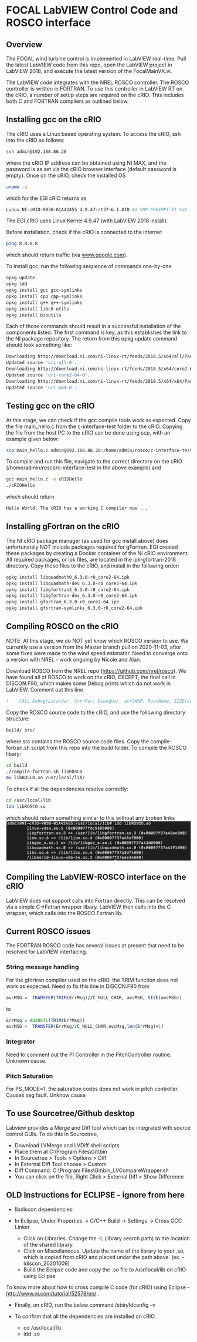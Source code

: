 # FOCAL LabVIEW Control Code and ROSCO interface

## Overview
The FOCAL wind turbine control is implemented in LabVIEW real-time. Pull the latest LabVIEW code from this repo, open the LabVIEW project in LabVIEW 2018, and execute the latest version of the FocalMainVX.vi. 

The LabVIEW code integrates with the NREL ROSCO controller. The ROSCO controller is written in FORTRAN. To use this controller in LabVIEW RT on the cRIO, a number of setup steps are required on the cRIO. This includes both C and FORTRAN compilers as outlined below.

## Installing gcc on the cRIO
The cRIO uses a Linux based operating system. To access the cRIO, ssh into the cRIO as follows:
```bash
ssh admin@192.168.86.28
```
where the cRIO IP address can be obtained using NI MAX, and the password is as set via the cRIO browser interface (default password is empty). Once on the cRIO, check the installed OS
```bash
uname -a
```
which for the EGI cRIO returns as
```bash
Linux NI-cRIO-9038-01A42455 4.9.47-rt37-6.1.0f0 #1 SMP PREEMPT RT Sat Jun 9 13:19:07 CDT 2018 x86_64 GNU/Linux
```
The EGI cRIO uses Linux Kernel 4.9.47 (with LabVIEW 2018 install).

Before installation, check if the cRIO is connected to the internet
```bash
ping 8.8.8.8
```
which should return traffic (via www.google.com). 

To install gcc, run the following sequence of commands one-by-one
```bash
opkg update
opkg ldd
opkg install gcc gcc-symlinks
opkg install cpp cpp-symlinks
opkg install g++ g++-symlinks
opkg install libc6-utils
opkg install binutils
```
Each of those commands should result in a successful installation of the components listed. The first command is key, as this establishes the link to the NI package repository. The return from this opkg update command should look something like:
```bash
Downloading http://download.ni.com/ni-linux-rt/feeds/2018.5/x64/all/Packages.gz.
Updated source 'uri-all-0'.
Downloading http://download.ni.com/ni-linux-rt/feeds/2018.5/x64/core2-64/Packages.gz.
Updated source 'uri-core2-64-0'.
Downloading http://download.ni.com/ni-linux-rt/feeds/2018.5/x64/x64/Packages.gz.
Updated source 'uri-x64-0'.
```

## Testing gcc on the cRIO
At this stage, we can check if the gcc compile tools work as expected. Copy the file main_hello.c from the c-interface-test folder to the cRIO. Copying the file from the host PC to the cRIO can be done using scp, with an example given below:
```bash
scp main_hello.c admin@192.168.86.28:/home/admin/rosco/c-interface-test
```
To compile and run this file, navigate to the correct directory on the cRIO (/home/admin/rosco/c-interface-test in the above example) and
```bash
gcc main_hello.c -o cRIOHello
./cRIOHello
```
which should return
```bash
Hello World. The cRIO has a working C compiler now ...
```

## Installing gFortran on the cRIO
The NI cRIO package manager (as used for gcc install above) does unfortunately NOT include packages required for gFortran. EGI created these packages by creating a Docker container of the NI cRIO environment. All required packages, or ipk files, are located in the ipk-gfortran-2018 directory. Copy these files to the cRIO, and install in the following order:
```bash
opkg install libquadmath0_6.3.0-r0_core2-64.ipk
opkg install libquadmath-dev_6.3.0-r0_core2-64.ipk
opkg install libgfortran3_6.3.0-r0_core2-64.ipk
opkg install libgfortran-dev_6.3.0-r0_core2-64.ipk
opkg install gfortran_6.3.0-r0_core2-64.ipk
opkg install gfortran-symlinks_6.3.0-r0_core2-64.ipk
```

## Compiling ROSCO on the cRIO
NOTE: At this stage, we do NOT yet know which ROSCO version to use. We currently use a version from the Master branch pull on 2020-11-03, after some fixes were made to the wind speed estimator. Need to converge onto a version with NREL - work ongoing by Nicole and Alan.

Download ROSCO from the NREL repo (https://github.com/nrel/rosco). We have found all of ROSCO to work on the cRIO, EXCEPT, the final call in DISCON.F90, which makes some Debug prints which do not work in LabVIEW. Comment out this line
```fortran
!    CALL Debug(LocalVar, CntrPar, DebugVar, avrSWAP, RootName, SIZE(avcOUTNAME))
```
Copy the ROSCO source code to the cRIO, and use the following directory structure:
```bash
build/ src/
```
where src contains the ROSCO source code files. Copy the compile-fortran.sh script from this repo into the build folder. To compile the ROSCO libary:
```bash
cd build
./compile-fortran.sh libROSCO
mv libROSCO.so /usr/local/lib/
```
To check if all the dependencies resolve correctly:
```bash
cd /usr/local/lib
ldd libROSCO.so
```
which should return something similar to this without any broken links
![libdiscon ldd](images/ldd-discon.png)

## Compiling the LabVIEW-ROSCO interface on the cRIO
LabVIEW does not support calls into Fortran directly. This can be resolved via a simple C->Fotran wrapper libary. LabVIEW then calls into the C wrapper, which calls into the ROSCO Fortran lib.

## Current ROSCO issues
The FORTRAN ROSCO code has several issues at present that need to be resolved for LabVIEW interfacing.

### String message handling
For the gfortran compiler used on the cRIO, the TRIM function does not work as expected. Need to fix this line in DISCON.F90 from 
```fortran
avcMSG =  TRANSFER(TRIM(ErrMsg)//C_NULL_CHAR, avcMSG, SIZE(avcMSG))
```
to
```fortran
ErrMsg = ADJUSTL(TRIM(ErrMsg)) 
avcMSG =  TRANSFER(ErrMsg//C_NULL_CHAR,avcMsg,len(ErrMsg)+1)
```
### Integrator
Need to comment out the PI Controller in the PitchController routine. Unknown cause.

### Pitch Saturation
For PS_MODE=1, the saturation codes does not work in pitch controller. Causes seg fault. Unknow cause


## To use Sourcetree/Github desktop 

Labview provides a Merge and Diff tool which can be integrated with source control GUIs. To do this in Sourcetree, 

* Download LVMerge and LVDiff shell scripts
* Place them at C:\Program Files\Git\bin
* In Sourcetree > Tools > Options > Diff
* In External Diff Tool choose > Custom
* Diff Command: C:\Program Files\Git\bin_LVCompareWrapper.sh
* You can click on the file, Right Click > External Diff > Show Difference

## OLD Instructions for ECLIPSE - ignore from here

* libdiscon dependencies:


* In Eclipse, Under Properties -> C/C++ Build -> Settings -> Cross GCC Linker
	* Click on Libraries. Change the -L (library search path) to the location of the shared library.
	* Click on Miscellaneous. Update the name of the library to your .so, which is copied from cRIO and placed under the path above. (ex.  -ldiscon_20201009)
	* Build the Eclipse code and copy the <eclipse so name>.so file to /usr/local/lib on cRIO using Eclipse

To know more about how to cross compile C code (for cRIO) using Eclipse - http://www.ni.com/tutorial/52578/en/ .

* Finally, on cRIO, run the below command
	/sbin/ldconfig -v

* To confirm that all the dependencies are installed on cRIO, 

	* cd /usr/local/lib
	* ldd <eclipse so name>.so 
